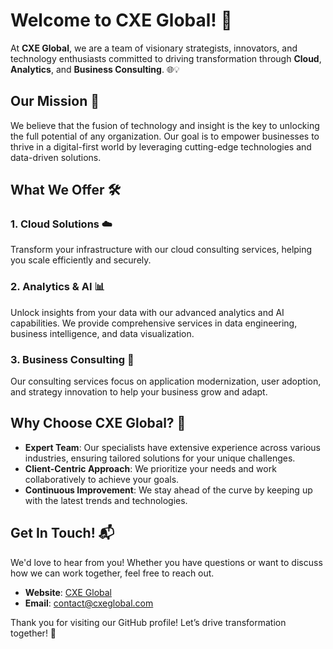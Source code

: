 # Welcome to CXE Global! 🚀

At **CXE Global**, we are a team of visionary strategists, innovators, and technology enthusiasts committed to driving transformation through **Cloud**, **Analytics**, and **Business Consulting**. 🌐💡

## Our Mission 🌟
We believe that the fusion of technology and insight is the key to unlocking the full potential of any organization. Our goal is to empower businesses to thrive in a digital-first world by leveraging cutting-edge technologies and data-driven solutions.

## What We Offer 🛠️

### 1. **Cloud Solutions** ☁️
Transform your infrastructure with our cloud consulting services, helping you scale efficiently and securely.

### 2. **Analytics & AI** 📊
Unlock insights from your data with our advanced analytics and AI capabilities. We provide comprehensive services in data engineering, business intelligence, and data visualization.

### 3. **Business Consulting** 🏢
Our consulting services focus on application modernization, user adoption, and strategy innovation to help your business grow and adapt.

## Why Choose CXE Global? 🤔
- **Expert Team**: Our specialists have extensive experience across various industries, ensuring tailored solutions for your unique challenges.
- **Client-Centric Approach**: We prioritize your needs and work collaboratively to achieve your goals.
- **Continuous Improvement**: We stay ahead of the curve by keeping up with the latest trends and technologies.

## Get In Touch! 📬
We'd love to hear from you! Whether you have questions or want to discuss how we can work together, feel free to reach out.

- **Website**: [CXE Global](https://www.cxeglobal.com)
- **Email**: contact@cxeglobal.com

Thank you for visiting our GitHub profile! Let’s drive transformation together! 🚀
